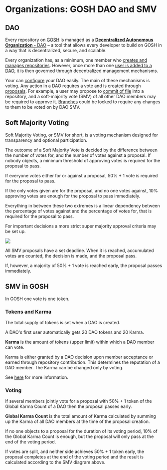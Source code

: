 # Organizations: GOSH DAO and SMV

## **DAO**


Every repository on [GOSH](../working-with-gosh/gosh-web/account.md#create-account) is managed as a [**Decentralized Autonomous Organization** - DAO](../working-with-gosh/gosh-web/create-dao.md) – a tool that allows every developer to build on GOSH in a way that is decentralized, secure, and scalable.

Every organization has, as a minimum, one member who [creates and manages repositories](../working-with-gosh/gosh-web/repository.md). However, once more than one [user is added to a DAO](../working-with-gosh/gosh-web/members.md#adding-members-to-dao), it is then governed through decentralized management mechanisms.

Your can [configure](../working-with-gosh/gosh-web/dao-set-up.md) your DAO easily.
The main of these mechanisms is voting. Any action in a DAO requires a vote and is created through [proposals](../on-chain-architecture/organizations-gosh-dao-and-smv.md#soft-majority-voting). For example, a user may propose to [commit of file](../working-with-gosh/gosh-web/repository.md#create-file) into a repository, and a soft-majority vote (SMV) of all other DAO members may be required to approve it. [Branches](../working-with-gosh/gosh-web/repository.md#​create-branch) could be locked to require any changes to them to be voted on by DAO SMV.


## **Soft Majority Voting**


Soft Majority Voting, or SMV for short, is a voting mechanism designed for transparency and optional participation.

The outcome of a Soft Majority Vote is decided by the difference between the number of votes for, and the number of votes against a proposal. If nobody objects, a minimum threshold of approving votes is required for the proposal to pass.

If everyone votes either for or against a proposal, 50% + 1 vote is required for the proposal to pass.

If the only votes given are for the proposal, and no one votes against, 10% approving votes are enough for the proposal to pass immediately.

Everything in between these two extremes is a linear dependency between the percentage of votes against and the percentage of votes for, that is required for the proposal to pass.

For important decisions a more strict super majority approval criteria may be set up.

![](../images/smv.png)

All SMV proposals have a set deadline. When it is reached, accumulated votes are counted, the decision is made, and the proposal pass.

If, however, a majority of 50% + 1 vote is reached early, the proposal passes immediately.


## **SMV in GOSH**


In GOSH one vote is one token.

### **Tokens and Karma**

The total supply of tokens is set when a DAO is created.

A DAO's first user automatically gets 20 DAO tokens and 20 Karma.

**Karma** is the amount of tokens (upper limit) within which a DAO member can vote.

Karma is either granted by a DAO decision upon member acceptance or earned through repository contribution.
This determines the reputation of a DAO member. The Karma can be changed only by voting.

See [here](../working-with-gosh/gosh-web/dao-overview.md) for more information.

### **Voting**
If several members jointly vote for a proposal with 50% + 1 token of the Global Karma Count of a DAO then the proposal passes early.

**Global Karma Count** is the total amount of Karma calculated by summing up the Karma of all DAO members at the time of the proposal creation.

If no one objects to a proposal for the duration of its voting period, 10% of the Global Karma Count is enough, but the proposal will only pass at the end of the voting period.

If votes are split, and neither side achieves 50% + 1 token early, the proposal completes at the end of the voting period and the result is calculated according to the SMV diagram above.

